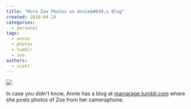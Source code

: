 ```yaml
---
title: "More Zoe Photos on Annie&#039;s Blog"
created: 2010-04-28
categories:
  - personal
tags:
  - annie
  - photos
  - tumblr
  - zoe
authors:
  - scott
---
```


[![](/images/4549257534_3b2fd9c4b1.jpg)](http://mamarage.tumblr.com/)

In case you didn't know, Annie has a blog at [mamarage.tumblr.com](http://mamarage.tumblr.com/) where she posts photos of Zoe from her cameraphone.
